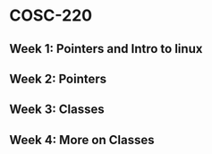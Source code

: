 # COSC-220

## Week 1: Pointers and Intro to linux

## Week 2: Pointers

## Week 3: Classes

## Week 4: More on Classes
